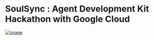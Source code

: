 # SoulSync : Agent Development Kit Hackathon with Google Cloud

[![image](https://github.com/user-attachments/assets/fd1cb5f8-4993-4260-8bbd-448f71bd059c)](https://medium.com/@saisamyuktha.n/adk-c16f53f624fc)

